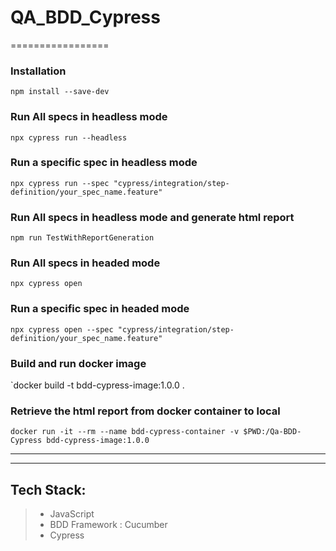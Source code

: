 # QA_BDD_Cypress
=================


### Installation
`npm install --save-dev`

### Run All specs in headless mode
`npx cypress run --headless`

### Run a specific spec in headless mode
`npx cypress run --spec "cypress/integration/step-definition/your_spec_name.feature"`

### Run All specs in headless mode and generate html report
`npm run TestWithReportGeneration`

### Run All specs in headed mode
`npx cypress open`

### Run a specific spec in headed mode
`npx cypress open --spec "cypress/integration/step-definition/your_spec_name.feature"`

### Build and run docker image
`docker build -t bdd-cypress-image:1.0.0 .

### Retrieve the html report from docker container to local
`docker run -it --rm --name bdd-cypress-container -v $PWD:/Qa-BDD-Cypress bdd-cypress-image:1.0.0`

***
___

## Tech Stack:
> * JavaScript
> * BDD Framework : Cucumber
> * Cypress


